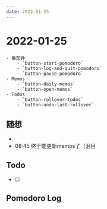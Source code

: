 ```yaml
---
date: 2022-01-25
---
```


# 2022-01-25

````ad-kanban
- 番茄钟
	- `button-start-pomodoro`
	- `button-log-and-quit-pomodoro`
	- `button-pause-pomodoro`
- Memos
	- `button-daily-memos`
	- `button-open-memos`
- Todos
	- `button-rollover-todos`
	- `button-undo-last-rollover`
````

## 随想
- 
- 08:45 终于能更新memos了（泪目

## Todo
- [ ] 

## Pomodoro Log